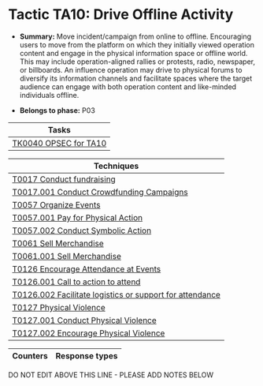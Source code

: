 # Tactic TA10: Drive Offline Activity

* **Summary:** Move incident/campaign from online to offline. Encouraging users to move from the platform on which they initially viewed operation content and engage in the physical information space or offline world. This may include operation-aligned rallies or protests, radio, newspaper, or billboards. An influence  operation may drive to physical forums to diversify its information channels and facilitate spaces where the target audience can engage with both operation content and like-minded individuals offline.  

* **Belongs to phase:** P03



| Tasks |
| ----- |
| [TK0040 OPSEC for TA10](../../generated_pages/tasks/TK0040.md) |



| Techniques |
| ---------- |
| [T0017 Conduct fundraising](../../generated_pages/techniques/T0017.md) |
| [T0017.001 Conduct Crowdfunding Campaigns](../../generated_pages/techniques/T0017.001.md) |
| [T0057 Organize Events](../../generated_pages/techniques/T0057.md) |
| [T0057.001 Pay for Physical Action](../../generated_pages/techniques/T0057.001.md) |
| [T0057.002 Conduct Symbolic Action](../../generated_pages/techniques/T0057.002.md) |
| [T0061 Sell Merchandise](../../generated_pages/techniques/T0061.md) |
| [T0061.001 Sell Merchandise](../../generated_pages/techniques/T0061.001.md) |
| [T0126 Encourage Attendance at Events](../../generated_pages/techniques/T0126.md) |
| [T0126.001 Call to action to attend ](../../generated_pages/techniques/T0126.001.md) |
| [T0126.002 Facilitate logistics or support for attendance](../../generated_pages/techniques/T0126.002.md) |
| [T0127 Physical Violence](../../generated_pages/techniques/T0127.md) |
| [T0127.001 Conduct Physical Violence](../../generated_pages/techniques/T0127.001.md) |
| [T0127.002 Encourage Physical Violence](../../generated_pages/techniques/T0127.002.md) |



| Counters | Response types |
| -------- | -------------- |


DO NOT EDIT ABOVE THIS LINE - PLEASE ADD NOTES BELOW